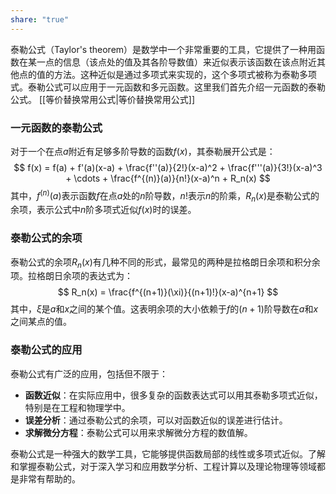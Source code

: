 ```yaml
---
share: "true"
---
```

泰勒公式（Taylor's theorem）是数学中一个非常重要的工具，它提供了一种用函数在某一点的信息（该点处的值及其各阶导数值）来近似表示该函数在该点附近其他点的值的方法。这种近似是通过多项式来实现的，这个多项式被称为泰勒多项式。泰勒公式可以应用于一元函数和多元函数。这里我们首先介绍一元函数的泰勒公式。
[[等价替换常用公式|等价替换常用公式]]

### 一元函数的泰勒公式

对于一个在点$a$附近有足够多阶导数的函数$f(x)$，其泰勒展开公式是：
$$
f(x) = f(a) + f'(a)(x-a) + \frac{f''(a)}{2!}(x-a)^2 + \frac{f'''(a)}{3!}(x-a)^3 + \cdots + \frac{f^{(n)}(a)}{n!}(x-a)^n + R_n(x)
$$
其中，$f^{(n)}(a)$表示函数$f$在点$a$处的$n$阶导数，$n!$表示$n$的阶乘，$R_n(x)$是泰勒公式的余项，表示公式中$n$阶多项式近似$f(x)$时的误差。

### 泰勒公式的余项

泰勒公式的余项$R_n(x)$有几种不同的形式，最常见的两种是拉格朗日余项和积分余项。拉格朗日余项的表达式为：
$$
R_n(x) = \frac{f^{(n+1)}(\xi)}{(n+1)!}(x-a)^{n+1}
$$
其中，$\xi$是$a$和$x$之间的某个值。这表明余项的大小依赖于$f$的$(n+1)$阶导数在$a$和$x$之间某点的值。

### 泰勒公式的应用

泰勒公式有广泛的应用，包括但不限于：

- **函数近似**：在实际应用中，很多复杂的函数表达式可以用其泰勒多项式近似，特别是在工程和物理学中。
- **误差分析**：通过泰勒公式的余项，可以对函数近似的误差进行估计。
- **求解微分方程**：泰勒公式可以用来求解微分方程的数值解。

泰勒公式是一种强大的数学工具，它能够提供函数局部的线性或多项式近似。了解和掌握泰勒公式，对于深入学习和应用数学分析、工程计算以及理论物理等领域都是非常有帮助的。